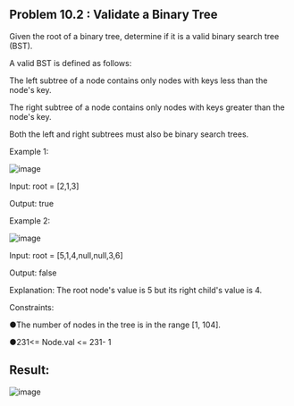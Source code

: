 <h2>Problem 10.2 : Validate a Binary Tree</h2>

Given the root of a binary tree, determine if it is a valid binary search tree (BST).

A valid BST is defined as follows:

The left subtree of a node contains only nodes with keys less than the node's key. 

The right subtree of a node contains only nodes with keys greater than the node's key. 

Both the left and right subtrees must also be binary search trees.

Example 1:

![image](https://user-images.githubusercontent.com/46132450/230533569-0a57ac66-c2dd-4024-b20b-3ebe8e8fb9ae.png)

Input: root = [2,1,3]

Output: true

Example 2:

![image](https://user-images.githubusercontent.com/46132450/230533615-d0fb25c5-40a3-43b7-9fef-b9d4db67207c.png)

Input: root = [5,1,4,null,null,3,6]

Output: false

Explanation: The root node's value is 5 but its right child's value is 4.

Constraints:

●The number of nodes in the tree is in the range [1, 104].

●231<= Node.val <= 231- 1

<h2>Result:</h2>

![image](https://user-images.githubusercontent.com/46132450/230731434-b36ea6fb-a14b-4757-a570-f2526e8f757d.png)
